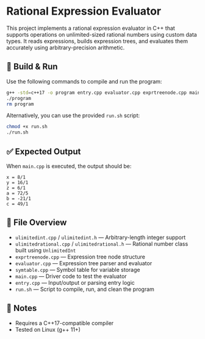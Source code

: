 # Rational Expression Evaluator

This project implements a rational expression evaluator in C++ that supports operations on unlimited-sized rational numbers using custom data types. It reads expressions, builds expression trees, and evaluates them accurately using arbitrary-precision arithmetic.

## 🔧 Build & Run

Use the following commands to compile and run the program:

```bash
g++ -std=c++17 -o program entry.cpp evaluator.cpp exprtreenode.cpp main.cpp symtable.cpp ulimitedint.cpp ulimitedrational.cpp
./program
rm program
```

Alternatively, you can use the provided `run.sh` script:

```bash
chmod +x run.sh
./run.sh
```

## ✅ Expected Output

When `main.cpp` is executed, the output should be:

```
x = 8/1
y = 16/1
z = 6/1
a = 72/5
b = -21/1
c = 49/1
```

## 📁 File Overview

- `ulimitedint.cpp` / `ulimitedint.h` — Arbitrary-length integer support
- `ulimitedrational.cpp` / `ulimitedrational.h` — Rational number class built using `UnlimitedInt`
- `exprtreenode.cpp` — Expression tree node structure
- `evaluator.cpp` — Expression tree parser and evaluator
- `symtable.cpp` — Symbol table for variable storage
- `main.cpp` — Driver code to test the evaluator
- `entry.cpp` — Input/output or parsing entry logic
- `run.sh` — Script to compile, run, and clean the program

## 📌 Notes

- Requires a C++17-compatible compiler
- Tested on Linux (g++ 11+)
